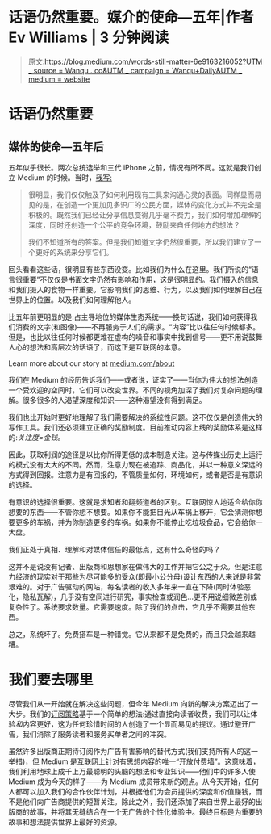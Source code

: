 # 话语仍然重要。媒介的使命—五年|作者 Ev Williams | 3 分钟阅读

> 原文:[https://blog.medium.com/words-still-matter-6e9163216052?UTM _ source = Wanqu . co&UTM _ campaign = Wanqu+Daily&UTM _ medium = website](https://blog.medium.com/words-still-matter-6e9163216052?utm_source=wanqu.co&utm_campaign=Wanqu+Daily&utm_medium=website)

# 话语仍然重要

## 媒体的使命—五年后

五年似乎很长。两次总统选举和三代 iPhone 之前，情况有所不同。这就是我们创立 Medium 的时候。当时，[我写:](https://medium.com/@ev/welcome-to-medium-9e53ca408c48)

> 很明显，我们仅仅触及了如何利用现有工具来沟通心灵的表面。同样显而易见的是，在创造一个更加见多识广的公民方面，媒体的变化方式并不完全是积极的。既然我们已经让分享信息变得几乎毫不费力，我们如何增加*理解*的深度，同时还创造一个公平的竞争环境，鼓励来自任何地方的想法？
> 
> 我们不知道所有的答案。但是我们知道文字仍然很重要，所以我们建立了一个更好的系统来分享它们。

回头看看这些话，很明显有些东西没变。比如我们为什么在这里。我们所说的“语言很重要”不仅仅是书面文字仍然有影响和作用，这是很明显的。我们摄入的信息和我们摄入的食物一样重要。它影响我们的思维、行为，以及我们如何理解自己在世界上的位置。以及我们如何理解他人。

比五年前更明显的是:占主导地位的媒体生态系统——换句话说，我们如何获得我们消费的文字(和图像)——不再服务于人们的需求。“内容”比以往任何时候都多。但是，也比以往任何时候都更难在虚构的噪音和事实中找到信号——更不用说鼓舞人心的想法和高层次的话语了，而这正是互联网的本意。



Learn more about our story at [medium.com/about](http://medium.com/about)



我们在 Medium 的经历告诉我们——或者说，证实了——当你为伟大的想法创造一个受欢迎的空间时，它们可以改变世界。不同的视角加深了我们对复杂问题的理解。很多很多的人渴望深度和知识——这种渴望没有得到满足。

我们也比开始时更好地理解了我们需要解决的系统性问题。这不仅仅是创造伟大的写作工具。我们还必须建立正确的奖励制度。目前推动内容上线的奖励体系是这样的:*关注度=金钱。*

因此，获取利润的途径是以比你所得更低的成本制造关注。这与传媒业历史上运行的模式没有太大的不同。然而，注意力现在被追踪、商品化，并以一种意义深远的方式得到回报。注意力是有回报的，不管质量如何，环境如何，或者是否是有意识的选择。

有意识的选择很重要。这就是求知者和翻频道者的区别。互联网惊人地适合给你你想要的东西——不管你想不想要。如果你不能把目光从车祸上移开，它会猜测你想要更多的车祸，并为你制造更多的车祸。如果你不能停止吃垃圾食品，它会给你一大盘。

我们正处于真相、理解和对媒体信任的最低点，这有什么奇怪的吗？

这并不是说没有记者、出版商和思想家在做伟大的工作并把它公之于众。但是注意力经济的现实对于那些为尽可能多的受众(即最小公分母)设计东西的人来说是非常艰难的。对于广告驱动的网站，每名读者的收入多年来一直在下降(同时体验恶化，隐私瓦解)，几乎没有空间进行研究，事实检查或润色…更不用说细微差别或复杂性了。系统要求数量。它需要速度。除了我们的点击，它几乎不需要其他东西。

总之，系统坏了。免费搭车是一种错觉。它从来都不是免费的，而且只会越来越糟。

# 我们要去哪里

尽管我们从一开始就在解决这些问题，但今年 Medium 向新的解决方案迈出了一大步。我们的[订阅策略](http://medium.com/membership)基于一个简单的想法:通过直接向读者收费，我们可以让体验*和*内容更好，这为任何珍惜时间的人创造了一个显而易见的提议。通过避开广告，我们消除了服务读者和服务买单者之间的冲突。



虽然许多出版商正期待订阅作为广告有害影响的替代方式(我们支持所有人的这一举措)，但 Medium 是互联网上针对有思想内容的唯一“开放付费墙”。这意味着，我们利用地球上成千上万最聪明的头脑的想法和专业知识——他们中的许多人使 Medium 成为今天的样子——为 Medium 成员带来新的观点。从今天开始，任何人都可以加入我们的合作伙伴计划，并根据他们为会员提供的深度和价值赚钱，而不是他们向广告商提供的短暂关注。除此之外，我们还添加了来自世界上最好的出版商的故事，并将其无缝结合在一个无广告的个性化体验中。最终目标是为重要的故事和想法提供世界上最好的资源。

